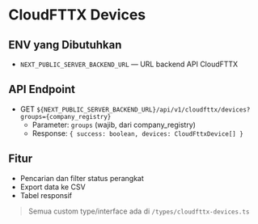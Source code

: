 # CloudFTTX Devices

## ENV yang Dibutuhkan

- `NEXT_PUBLIC_SERVER_BACKEND_URL` — URL backend API CloudFTTX

## API Endpoint

- GET `${NEXT_PUBLIC_SERVER_BACKEND_URL}/api/v1/cloudfttx/devices?groups={company_registry}`
  - Parameter: `groups` (wajib, dari company_registry)
  - Response: `{ success: boolean, devices: CloudFttxDevice[] }`

## Fitur

- Pencarian dan filter status perangkat
- Export data ke CSV
- Tabel responsif

> Semua custom type/interface ada di `/types/cloudfttx-devices.ts`
